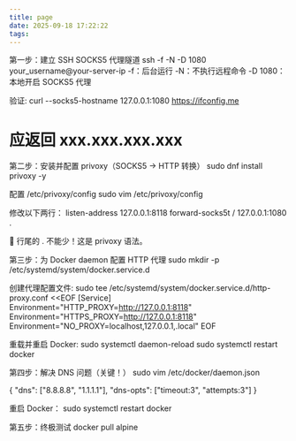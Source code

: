 ```yaml
---
title: page
date: 2025-09-18 17:22:22
tags:
---
```

第一步：建立 SSH SOCKS5 代理隧道
ssh -f -N -D 1080 your_username@your-server-ip
-f：后台运行
-N：不执行远程命令
-D 1080：本地开启 SOCKS5 代理

验证:
curl --socks5-hostname 127.0.0.1:1080 https://ifconfig.me
# 应返回 xxx.xxx.xxx.xxx

第二步：安装并配置 privoxy（SOCKS5 → HTTP 转换）
sudo dnf install privoxy -y

配置 /etc/privoxy/config
sudo vim /etc/privoxy/config

修改以下两行：
listen-address  127.0.0.1:8118
forward-socks5t / 127.0.0.1:1080 .

🔑 行尾的 . 不能少！这是 privoxy 语法。 

第三步：为 Docker daemon 配置 HTTP 代理
sudo mkdir -p /etc/systemd/system/docker.service.d

创建代理配置文件:
sudo tee /etc/systemd/system/docker.service.d/http-proxy.conf <<EOF
[Service]
Environment="HTTP_PROXY=http://127.0.0.1:8118"
Environment="HTTPS_PROXY=http://127.0.0.1:8118"
Environment="NO_PROXY=localhost,127.0.0.1,.local"
EOF

重载并重启 Docker:
sudo systemctl daemon-reload
sudo systemctl restart docker


第四步：解决 DNS 问题（关键！）
sudo vim /etc/docker/daemon.json

{
  "dns": ["8.8.8.8", "1.1.1.1"],
  "dns-opts": ["timeout:3", "attempts:3"]
}

重启 Docker：
sudo systemctl restart docker

第五步：终极测试
docker pull alpine
